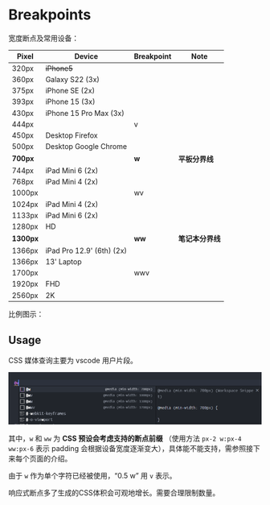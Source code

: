 <script setup>
import BreakpointsA from './BreakpointsA.vue';
</script>

# Breakpoints

宽度断点及常用设备：

| Pixel      | Device                    | Breakpoint | Note             |
| ---------- | ------------------------- | ---------- | ---------------- |
| 320px      | ~~iPhone5~~               |            |                  |
| 360px      | Galaxy S22 (3x)           |            |                  |
| 375px      | iPhone SE (2x)            |            |                  |
| 393px      | iPhone 15 (3x)            |            |                  |
| 430px      | iPhone 15 Pro Max (3x)    |            |                  |
| 444px      |                           | v          |                  |
| 450px      | Desktop Firefox           |            |                  |
| 500px      | Desktop Google Chrome     |            |                  |
| **700px**  |                           | **w**      | **平板分界线**   |
| 744px      | iPad Mini 6 (2x)          |            |                  |
| 768px      | iPad Mini 4 (2x)          |            |                  |
| 1000px     |                           | wv         |                  |
| 1024px     | iPad Mini 4 (2x)          |            |                  |
| 1133px     | iPad Mini 6 (2x)          |            |                  |
| 1280px     | HD                        |            |                  |
| **1300px** |                           | **ww**     | **笔记本分界线** |
| 1366px     | iPad Pro 12.9' (6th) (2x) |            |                  |
| 1366px     | 13' Laptop                |            |                  |
| 1700px     |                           | wwv        |                  |
| 1920px     | FHD                       |            |                  |
| 2560px     | 2K                        |            |                  |

比例图示：

<BreakpointsA />

## Usage

CSS 媒体查询主要为 vscode 用户片段。

![Breakpoints for VS Code](./Breakpoints.png)

其中，`w` 和 `ww` 为 **CSS 预设会考虑支持的断点前缀** （使用方法 `px-2 w:px-4 ww:px-6` 表示 padding 会根据设备宽度逐渐变大），具体能不能支持，需参照接下来每个页面的介绍。

由于 `w` 作为单个字符已经被使用，“0.5 w” 用 `v` 表示。

响应式断点多了生成的CSS体积会可观地增长。需要合理限制数量。